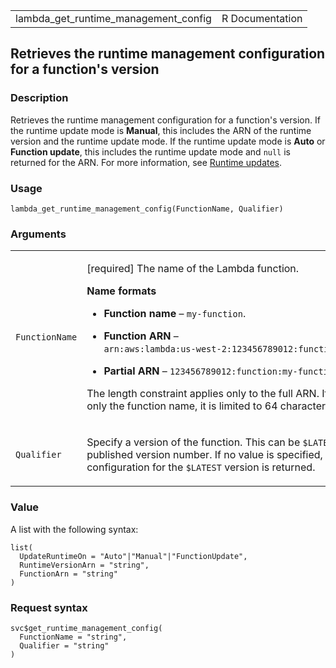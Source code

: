 <table style="width: 100%;">
<tbody>
<tr class="odd">
<td>lambda_get_runtime_management_config</td>
<td style="text-align: right;">R Documentation</td>
</tr>
</tbody>
</table>

## Retrieves the runtime management configuration for a function's version

### Description

Retrieves the runtime management configuration for a function's version.
If the runtime update mode is **Manual**, this includes the ARN of the
runtime version and the runtime update mode. If the runtime update mode
is **Auto** or **Function update**, this includes the runtime update
mode and `null` is returned for the ARN. For more information, see
[Runtime
updates](https://docs.aws.amazon.com/lambda/latest/dg/runtimes-update.html).

### Usage

    lambda_get_runtime_management_config(FunctionName, Qualifier)

### Arguments

<table>
<colgroup>
<col style="width: 35%" />
<col style="width: 65%" />
</colgroup>
<tbody>
<tr class="odd">
<td><code
id="lambda_get_runtime_management_config_:_FunctionName">FunctionName</code></td>
<td><p>[required] The name of the Lambda function.</p>
<p><strong>Name formats</strong></p>
<ul>
<li><p><strong>Function name</strong> – <code
style="white-space: pre;">⁠my-function⁠</code>.</p></li>
<li><p><strong>Function ARN</strong> – <code
style="white-space: pre;">⁠arn:aws:lambda:us-west-2:123456789012:function:my-function⁠</code>.</p></li>
<li><p><strong>Partial ARN</strong> – <code
style="white-space: pre;">⁠123456789012:function:my-function⁠</code>.</p></li>
</ul>
<p>The length constraint applies only to the full ARN. If you specify
only the function name, it is limited to 64 characters in
length.</p></td>
</tr>
<tr class="even">
<td><code
id="lambda_get_runtime_management_config_:_Qualifier">Qualifier</code></td>
<td><p>Specify a version of the function. This can be <code
style="white-space: pre;">⁠$LATEST⁠</code> or a published version number.
If no value is specified, the configuration for the <code
style="white-space: pre;">⁠$LATEST⁠</code> version is returned.</p></td>
</tr>
</tbody>
</table>

### Value

A list with the following syntax:

    list(
      UpdateRuntimeOn = "Auto"|"Manual"|"FunctionUpdate",
      RuntimeVersionArn = "string",
      FunctionArn = "string"
    )

### Request syntax

    svc$get_runtime_management_config(
      FunctionName = "string",
      Qualifier = "string"
    )
